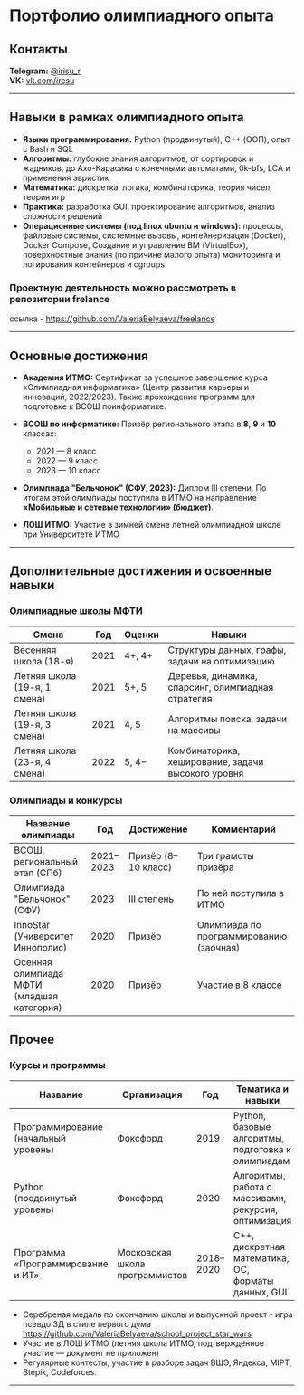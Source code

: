 # Портфолио олимпиадного опыта

## Контакты

**Telegram:** [@irisu\_r](https://t.me/irisu_r)  
**VK:** [vk.com/iresu](https://vk.com/iresu)

---

## Навыки в рамках олимпиадного опыта

* **Языки программирования:** Python (продвинутый), C++ (ООП), опыт с Bash и SQL
* **Алгоритмы:** глубокие знания алгоритмов, от сортировок и жадников, до Ахо-Карасика с конечными автоматами, 0k-bfs, LCA и применения эвристик
* **Математика:** дискретка, логика, комбинаторика, теория чисел, теория игр
* **Практика:** разработка GUI, проектирование алгоритмов, анализ сложности решений
* **Операционные системы (под linux ubuntu и windows):** процессы, файловые системы, системные вызовы, контейнеризация (Docker), Docker Compose, Создание и управление ВМ (VirtualBox), поверхностные знания (по причине малого опыта) мониторинга и логирования контейнеров и cgroups

### Проектнyю деятельность можно рассмотреть в репозитории frelance
ссылка - https://github.com/ValeriaBelyaeva/freelance

---

## Основные достижения

* **Академия ИТМО:** Сертификат за успешное завершение курса «Олимпиадная информатика» (Центр развития карьеры и инноваций, 2022/2023). Также прохождение программ для подготовке к ВСОШ поинформатике.
* **ВСОШ по информатике:** Призёр регионального этапа в **8**, **9** и **10** классах:

  * 2021 — 8 класс
  * 2022 — 9 класс
  * 2023 — 10 класс
* **Олимпиада "Бельчонок" (СФУ, 2023):** Диплом III степени. По итогам этой олимпиады поступила в ИТМО на направление **«Мобильные и сетевые технологии» (бюджет)**.
* **ЛОШ ИТМО:** Участие в зимней смене летней олимпиадной школе при Университете ИТМО

---

## Дополнительные достижения и освоенные навыки

### Олимпиадные школы МФТИ

| Смена                        | Год  | Оценки | Навыки                                             |
| ---------------------------- | ---- | ------ | -------------------------------------------------- |
| Весенняя школа (18-я)        | 2021 | 4+, 4+ | Структуры данных, графы, задачи на оптимизацию     |
| Летняя школа (19-я, 1 смена) | 2021 | 5+, 5  | Деревья, динамика, спарсинг, олимпиадная стратегия |
| Летняя школа (19-я, 3 смена) | 2021 | 4, 5   | Алгоритмы поиска, задачи на массивы                |
| Летняя школа (23-я, 4 смена) | 2022 | 5, 4−  | Комбинаторика, хеширование, задачи высокого уровня |

### Олимпиады и конкурсы

| Название олимпиады                         | Год       | Достижение          | Комментарий                             |
| ------------------------------------------ | --------- | ------------------- | --------------------------------------- |
| ВСОШ, региональный этап (СПб)              | 2021–2023 | Призёр (8–10 класс) | Три грамоты призёра                     |
| Олимпиада "Бельчонок" (СФУ)                | 2023      | III степень         | По ней поступила в ИТМО                 |
| InnoStar (Университет Иннополис)           | 2020      | Призёр              | Олимпиада по программированию (заочная) |
| Осенняя олимпиада МФТИ (младшая категория) | 2020      | Призёр              | Участие в 8 классе                      |

## Прочее

### Курсы и программы

| Название                             | Организация                    | Год       | Тематика и навыки                                    |
| ------------------------------------ | ------------------------------ | --------- | ---------------------------------------------------- |
| Программирование (начальный уровень) | Фоксфорд                       | 2019      | Python, базовые алгоритмы, подготовка к олимпиадам   |
| Python (продвинутый уровень)         | Фоксфорд                       | 2020      | Алгоритмы, работа с массивами, рекурсия, оптимизация |
| Программа «Программирование и ИТ»    | Московская школа программистов | 2018–2020 | C++, дискретная математика, ОС, форматы данных, GUI  |

* Серебреная медаль по окончанию школы и выпускной проект - игра псевдо 3Д в стиле первого дума https://github.com/ValeriaBelyaeva/school_project_star_wars
* Участие в ЛОШ ИТМО (летняя школа ИТМО, подтверждённое участие — документ не приложен)
* Регулярные контесты, участие в разборе задач ВШЭ, Яндекса, MIPT, Stepik, Codeforces.

---

